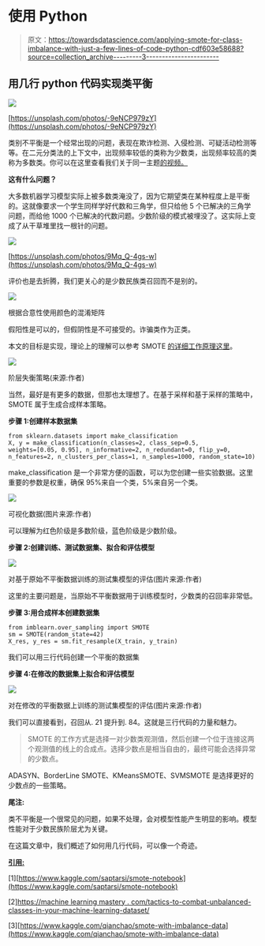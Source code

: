 # 使用 Python

> 原文：<https://towardsdatascience.com/applying-smote-for-class-imbalance-with-just-a-few-lines-of-code-python-cdf603e58688?source=collection_archive---------3----------------------->

## 用几行 python 代码实现类平衡

![](img/1fdf466724336cdd68621cfb85803e99.png)

[https://unsplash.com/photos/-9eNCP979zY](https://unsplash.com/photos/-9eNCP979zY)

类别不平衡是一个经常出现的问题，表现在欺诈检测、入侵检测、可疑活动检测等等。在二元分类法的上下文中，出现频率较低的类称为少数类，出现频率较高的类称为多数类。你可以在这里查看我们关于同一主题[的视频。](https://www.youtube.com/watch?v=oJvjRnuoqQM)

**这有什么问题？**

大多数机器学习模型实际上被多数类淹没了，因为它期望类在某种程度上是平衡的。这就像要求一个学生同样学好代数和三角学，但只给他 5 个已解决的三角学问题，而给他 1000 个已解决的代数问题。少数阶级的模式被埋没了。这实际上变成了从干草堆里找一根针的问题。

![](img/8e9d3b40a94ef3584c0f75c0e3289cef.png)

[https://unsplash.com/photos/9Mq_Q-4gs-w](https://unsplash.com/photos/9Mq_Q-4gs-w)

评价也是去折腾，我们更关心的是少数民族类召回而不是别的。

![](img/a1607adcab05e2128aad26a430db892e.png)

根据合意性使用颜色的混淆矩阵

假阳性是可以的，但假阴性是不可接受的。诈骗类作为正类。

本文的目标是实现，理论上的理解可以参考 SMOTE [的详细工作原理这里](/class-imbalance-smote-borderline-smote-adasyn-6e36c78d804)。

![](img/de9e3ab307e71927629d24aa3c2fb01e.png)

阶层失衡策略(来源:作者)

当然，最好是有更多的数据，但那也太理想了。在基于采样和基于采样的策略中，SMOTE 属于生成合成样本策略。

**步骤 1:创建样本数据集**

```
from sklearn.datasets import make_classification
X, y = make_classification(n_classes=2, class_sep=0.5,
weights=[0.05, 0.95], n_informative=2, n_redundant=0, flip_y=0,
n_features=2, n_clusters_per_class=1, n_samples=1000, random_state=10)
```

make_classification 是一个非常方便的函数，可以为您创建一些实验数据。这里重要的参数是权重，确保 95%来自一个类，5%来自另一个类。

![](img/5c1c55fd6ccf31e3707f0974c7f53a64.png)

可视化数据(图片来源:作者)

可以理解为红色阶级是多数阶级，蓝色阶级是少数阶级。

**步骤 2:创建训练、测试数据集、拟合和评估模型**

![](img/a564b9deaa11ddf67d9b83cfb9d71cc3.png)

对基于原始不平衡数据训练的测试集模型的评估(图片来源:作者)

这里的主要问题是，当原始不平衡数据用于训练模型时，少数类的召回率非常低。

**步骤 3:用合成样本创建数据集**

```
from imblearn.over_sampling import SMOTE
sm = SMOTE(random_state=42)
X_res, y_res = sm.fit_resample(X_train, y_train)
```

我们可以用三行代码创建一个平衡的数据集

**步骤 4:在修改的数据集上拟合和评估模型**

![](img/64861f379fa03d9abd394d690837f8ea.png)

对在修改的平衡数据上训练的测试集模型的评估(图片来源:作者)

我们可以直接看到，召回从. 21 提升到. 84。这就是三行代码的力量和魅力。

> SMOTE 的工作方式是选择一对少数类观测值，然后创建一个位于连接这两个观测值的线上的合成点。选择少数点是相当自由的，最终可能会选择异常的少数点。

ADASYN、BorderLine SMOTE、KMeansSMOTE、SVMSMOTE 是选择更好的少数点的一些策略。

**尾注:**

类不平衡是一个很常见的问题，如果不处理，会对模型性能产生明显的影响。模型性能对于少数民族阶层尤为关键。

在这篇文章中，我们概述了如何用几行代码，可以像一个奇迹。

[**引用:**](https://machinelearningmastery.com/tactics-to-combat-imbalanced-classes-in-your-machine-learning-dataset/)

[1][https://www.kaggle.com/saptarsi/smote-notebook](https://www.kaggle.com/saptarsi/smote-notebook)

[2][https://machine learning mastery . com/tactics-to-combat-unbalanced-classes-in-your-machine-learning-dataset/](https://machinelearningmastery.com/tactics-to-combat-imbalanced-classes-in-your-machine-learning-dataset/)

[3][https://www.kaggle.com/qianchao/smote-with-imbalance-data](https://www.kaggle.com/qianchao/smote-with-imbalance-data)